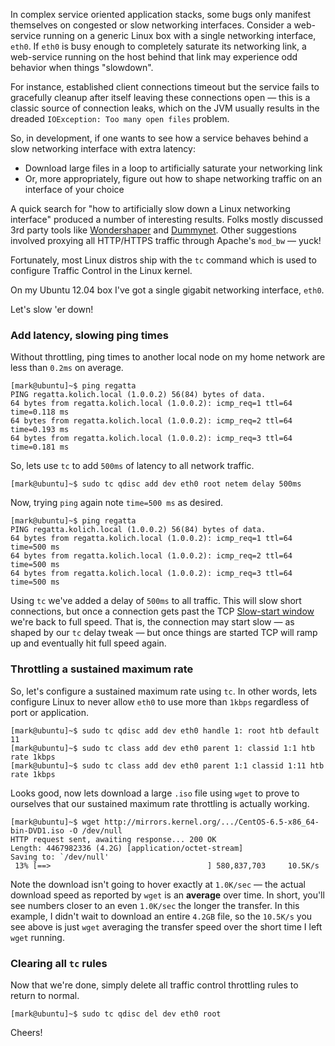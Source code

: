In complex service oriented application stacks, some bugs only manifest themselves on congested or slow networking interfaces.  Consider a web-service running on a generic Linux box with a single networking interface, `eth0`.  If `eth0` is busy enough to completely saturate its networking link, a web-service running on the host behind that link may experience odd behavior when things "slowdown".

For instance, established client connections timeout but the service fails to gracefully cleanup after itself leaving these connections open &mdash; this is a classic source of connection leaks, which on the JVM usually results in the dreaded `IOException: Too many open files` problem.

So, in development, if one wants to see how a service behaves behind a slow networking interface with extra latency:

* Download large files in a loop to artificially saturate your networking link
* Or, more appropriately, figure out how to shape networking traffic on an interface of your choice 

A quick search for "how to artificially slow down a Linux networking interface" produced a number of interesting results.  Folks mostly discussed 3rd party tools like [Wondershaper](http://lartc.org/wondershaper/) and [Dummynet](http://info.iet.unipi.it/~luigi/dummynet/).  Other suggestions involved proxying all HTTP/HTTPS traffic through Apache's `mod_bw` &mdash; yuck! 

Fortunately, most Linux distros ship with the `tc` command which is used to configure Traffic Control in the Linux kernel.

On my Ubuntu 12.04 box I've got a single gigabit networking interface, `eth0`.

Let's slow 'er down!

### Add latency, slowing ping times

Without throttling, ping times to another local node on my home network are less than `0.2ms` on average.

```
[mark@ubuntu]~$ ping regatta
PING regatta.kolich.local (1.0.0.2) 56(84) bytes of data.
64 bytes from regatta.kolich.local (1.0.0.2): icmp_req=1 ttl=64 time=0.118 ms
64 bytes from regatta.kolich.local (1.0.0.2): icmp_req=2 ttl=64 time=0.193 ms
64 bytes from regatta.kolich.local (1.0.0.2): icmp_req=3 ttl=64 time=0.181 ms
```

So, lets use `tc` to add `500ms` of latency to all network traffic.

```
[mark@ubuntu]~$ sudo tc qdisc add dev eth0 root netem delay 500ms
```

Now, trying `ping` again note `time=500 ms` as desired.

```
[mark@ubuntu]~$ ping regatta
PING regatta.kolich.local (1.0.0.2) 56(84) bytes of data.
64 bytes from regatta.kolich.local (1.0.0.2): icmp_req=1 ttl=64 time=500 ms
64 bytes from regatta.kolich.local (1.0.0.2): icmp_req=2 ttl=64 time=500 ms
64 bytes from regatta.kolich.local (1.0.0.2): icmp_req=3 ttl=64 time=500 ms
```

Using `tc` we've added a delay of `500ms` to all traffic.  This will slow short connections, but once a connection gets past the TCP [Slow-start window](http://en.wikipedia.org/wiki/Slow-start) we're back to full speed.  That is, the connection may start slow &mdash; as shaped by our `tc` delay tweak &mdash; but once things are started TCP will ramp up and eventually hit full speed again.  

### Throttling a sustained maximum rate

So, let's configure a sustained maximum rate using `tc`.  In other words, lets configure Linux to never allow `eth0` to use more than `1kbps` regardless of port or application.

```
[mark@ubuntu]~$ sudo tc qdisc add dev eth0 handle 1: root htb default 11
[mark@ubuntu]~$ sudo tc class add dev eth0 parent 1: classid 1:1 htb rate 1kbps
[mark@ubuntu]~$ sudo tc class add dev eth0 parent 1:1 classid 1:11 htb rate 1kbps
```

Looks good, now lets download a large `.iso` file using `wget` to prove to ourselves that our sustained maximum rate throttling is actually working. 

```
[mark@ubuntu]~$ wget http://mirrors.kernel.org/.../CentOS-6.5-x86_64-bin-DVD1.iso -O /dev/null
HTTP request sent, awaiting response... 200 OK
Length: 4467982336 (4.2G) [application/octet-stream]
Saving to: `/dev/null'
 13% [==>                                   ] 580,837,703     10.5K/s
```

Note the download isn't going to hover exactly at `1.0K/sec` &mdash; the actual download speed as reported by `wget` is an **average** over time.  In short, you'll see numbers closer to an even `1.0K/sec` the longer the transfer.  In this example, I didn't wait to download an entire `4.2GB` file, so the `10.5K/s` you see above is just `wget` averaging the transfer speed over the short time I left `wget` running.

### Clearing all `tc` rules

Now that we're done, simply delete all traffic control throttling rules to return to normal.

```
[mark@ubuntu]~$ sudo tc qdisc del dev eth0 root
```

Cheers!
